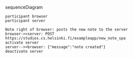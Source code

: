 sequenceDiagram

    participant browser
    participant server

    Note right of browser: posts the new note to the server
    browser->>server: POST https://studies.cs.helsinki.fi/exampleapp/new_note_spa
    activate server
    server-->>browser: {"message":"note created"}
    deactivate server
